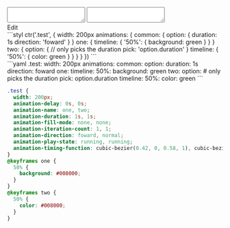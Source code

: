 <div data-size="640" class="code-cont" data-example="pick">
    <div class="code">
        <div class="code-wrap">
            <textarea id="stylus"></textarea>
            <textarea id="css"></textarea>
            <div class="edit-code">
                <span>Edit</span>
            </div>
        </div>
    </div>
</div>

<div data-size="640" data-examples="stylus"></div>
```styl
ctr('.test', {
  width: 200px
  animations: {
    common: {
      option: {
        duration: 1s
        direction: 'foward'
      }
    }
    one: {
      timeline: {
        '50%': {
          background: green
        }
      }
    }
    two: {
      option: {
        // only picks the duration
        pick: 'option.duration'
      }
      timeline: {
        '50%': {
          color: green
        }
      }
    }
  }
})
```

<div data-size="640" data-examples="yaml"></div>
```yaml
.test:
  width: 200px
  animations:
    common:
      option:
        duration: 1s
        direction: foward
    one:
      timeline:
        50%:
          background: green
    two:
      option:
        # only picks the duration
        pick: option.duration
      timeline:
        50%:
          color: green
```

```css
.test {
  width: 200px;
  animation-delay: 0s, 0s;
  animation-name: one, two;
  animation-duration: 1s, 1s;
  animation-fill-mode: none, none;
  animation-iteration-count: 1, 1;
  animation-direction: foward, normal;
  animation-play-state: running, running;
  animation-timing-function: cubic-bezier(0.42, 0, 0.58, 1), cubic-bezier(0.42, 0, 0.58, 1);
}
@keyframes one {
  50% {
    background: #008000;
  }
}
@keyframes two {
  50% {
    color: #008000;
  }
}
```
<div class="cf"></div>

